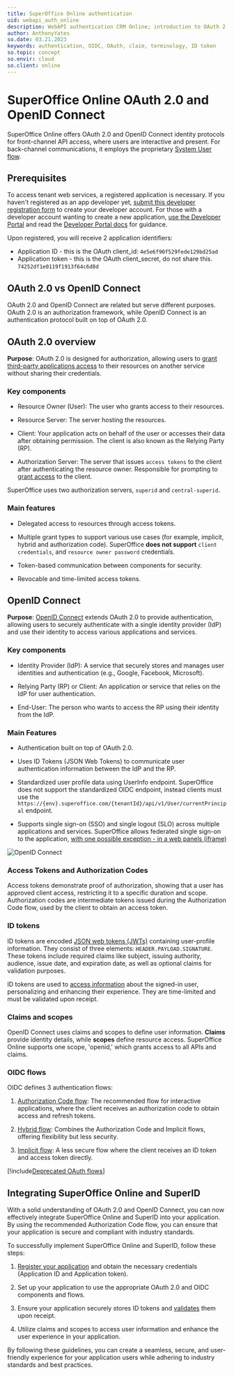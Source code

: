 ```yaml
---
title: SuperOffice Online authentication
uid: webapi_auth_online
description: WebAPI authentication CRM Online; introduction to OAuth 2.0 and OpenID Connect
author: AnthonyYates
so.date: 03.21.2023
keywords: authentication, OIDC, OAuth, claim, terminology, ID token
so.topic: concept
so.envir: cloud
so.client: online
---
```


# SuperOffice Online OAuth 2.0 and OpenID Connect

SuperOffice Online offers OAuth 2.0 and OpenID Connect identity protocols for front-channel API access, where users are interactive and present. For back-channel communications, it employs the proprietary [System User flow][2].

## Prerequisites

To access tenant web services, a registered application is necessary. If you haven't registered as an app developer yet, [submit this developer registration form][3] to create your developer account. For those with a developer account wanting to create a new application, [use the Developer Portal][1] and read the [Developer Portal docs][12] for guidance.

Upon registered, you will receive 2 application identifiers:

* Application ID - this is the OAuth client_id: `4e5e6f90f529fede129bd25ad`
* Application token - this is the OAuth client_secret, do not share this. `74252df1e0119f1913f64c6d8d`

## OAuth 2.0 vs OpenID Connect

OAuth 2.0 and OpenID Connect are related but serve different purposes. OAuth 2.0 is an authorization framework, while OpenID Connect is an authentication protocol built on top of OAuth 2.0.

## <a name="oauth"></a>OAuth 2.0 overview

**Purpose**: OAuth 2.0 is designed for authorization, allowing users to [grant third-party applications access][5] to their resources on another service without sharing their credentials.

### Key components

* Resource Owner (User): The user who grants access to their resources.

* Resource Server: The server hosting the resources.

* Client: Your application acts on behalf of the user or accesses their data after obtaining permission. The client is also known as the Relying Party (RP).

* Authorization Server: The server that issues `access tokens` to the client after authenticating the resource owner. Responsible for prompting to [grant access][5] to the client.

SuperOffice uses two authorization servers, `superid` and `central-superid`.

### Main features

* Delegated access to resources through access tokens.

* Multiple grant types to support various use cases (for example, implicit, hybrid and authorization code). SuperOffice **does not support** `client credentials`, and `resource owner password` credentials.

* Token-based communication between components for security.

* Revocable and time-limited access tokens.

## <a name="oidc"></a>OpenID Connect

**Purpose**: [OpenID Connect][7] extends OAuth 2.0 to provide authentication, allowing users to securely authenticate with a single identity provider (IdP) and use their identity to access various applications and services.

### Key components

* Identity Provider (IdP): A service that securely stores and manages user identities and authentication (e.g., Google, Facebook, Microsoft).

* Relying Party (RP) or Client: An application or service that relies on the IdP for user authentication.

* End-User: The person who wants to access the RP using their identity from the IdP.

### Main Features

* Authentication built on top of OAuth 2.0.

* Uses ID Tokens (JSON Web Tokens) to communicate user authentication information between the IdP and the RP.

* Standardized user profile data using UserInfo endpoint. SuperOffice does not support the standardized OIDC endpoint, instead clients must use the `https://{env}.superoffice.com/{tenantId}/api/v1/User/currentPrincipal` endpoint.

* Supports single sign-on (SSO) and single logout (SLO) across multiple applications and services. SuperOffice allows federated single sign-on to the application, [with one possible exception - in a web panels (iframe)][6]

![OpenID Connect][img3]

### Access Tokens and Authorization Codes

Access tokens demonstrate proof of authorization, showing that a user has approved client access, restricting it to a specific duration and scope. Authorization codes are intermediate tokens issued during the Authorization Code flow, used by the client to obtain an access token.

### ID tokens

ID tokens are encoded [JSON web tokens (JWTs)][8] containing user-profile information. They consist of three elements: `HEADER.PAYLOAD.SIGNATURE`. These tokens include required claims like subject, issuing authority, audience, issue date, and expiration date, as well as optional claims for validation purposes.

ID tokens are used to [access information][4] about the signed-in user, personalizing and enhancing their experience. They are time-limited and must be validated upon receipt.

### Claims and scopes

OpenID Connect uses claims and scopes to define user information. **Claims** provide identity details, while **scopes** define resource access. SuperOffice Online supports one scope, 'openid,' which grants access to all APIs and claims.

### OIDC flows

OIDC defines 3 authentication flows:

1. [Authorization Code flow][9]: The recommended flow for interactive applications, where the client receives an authorization code to obtain access and refresh tokens.

2. [Hybrid flow][11]: Combines the Authorization Code and Implicit flows, offering flexibility but less security.

3. [Implicit flow][10]: A less secure flow where the client receives an ID token and access token directly.

[!include[Deprecated OAuth flows](includes/implicit-hybrid-deprecated.md)]

## Integrating SuperOffice Online and SuperID

With a solid understanding of OAuth 2.0 and OpenID Connect, you can now effectively integrate SuperOffice Online and SuperID into your application. By using the recommended Authorization Code flow, you can ensure that your application is secure and compliant with industry standards.

To successfully implement SuperOffice Online and SuperID, follow these steps:

1. [Register your application][3] and obtain the necessary credentials (Application ID and Application token).

2. Set up your application to use the appropriate OAuth 2.0 and OIDC components and flows.

3. Ensure your application securely stores ID tokens and [validates][8] them upon receipt.

4. Utilize claims and scopes to access user information and enhance the user experience in your application.

By following these guidelines, you can create a seamless, secure, and user-friendly experience for your application users while adhering to industry standards and best practices.

<!-- Referenced links -->
[1]: https://dev.superoffice.com
[2]: ./auth-application/index.md
[3]: ../../../apps/getting-started/developer-registration-form.md
[4]: https://jwt.io/
[5]: ../../../apps/provisioning/get-consent.md
[6]: troubleshooting/iframe-idp-auth.md
[7]: api.md
[8]: validate-security-tokens.md
[9]: sign-in-user/auth-code-flow.md
[10]: sign-in-user/implicit-flow.md
[11]: sign-in-user/hybrid-flow.md
[12]: ../../../developer-portal/index.yml

<!-- Referenced images -->
[img3]: media/keyplayers.jpg
